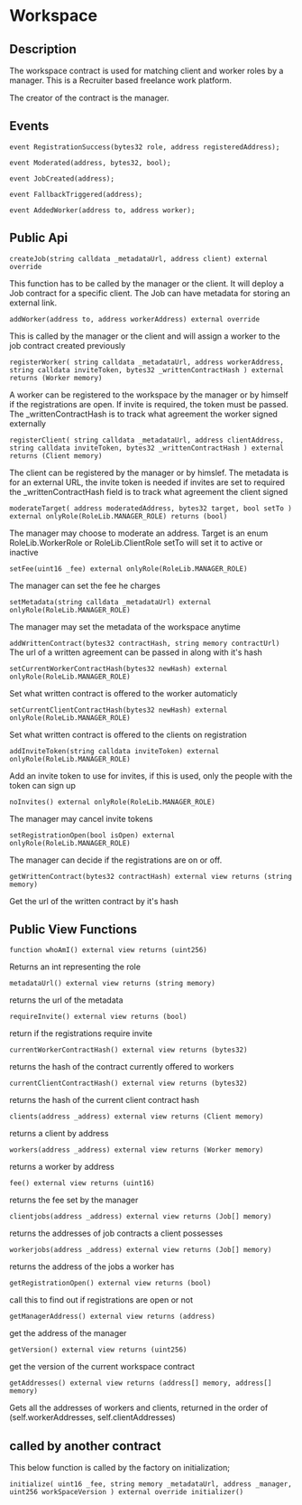 # Workspace

## Description

The workspace  contract is used for matching client and worker roles by a manager.
This is a Recruiter based freelance work platform.

The creator of the contract is the manager.

## Events
`event RegistrationSuccess(bytes32 role, address registeredAddress);`

`event Moderated(address, bytes32, bool);`

`event JobCreated(address);`

`event FallbackTriggered(address);`

`event AddedWorker(address to, address worker);`


## Public Api


`createJob(string calldata _metadataUrl, address client) external override`

This function has to be called by the manager or the client.
It will deploy a Job contract for a specific client. 
The Job can have metadata for storing an external link.

`addWorker(address to, address workerAddress) external override`

This is called by the manager or the client and will assign a worker to the job contract created previously

`registerWorker(
	string calldata _metadataUrl,
        address workerAddress,
        string calldata inviteToken,
        bytes32 _writtenContractHash
    ) external returns (Worker memory)`

A worker can be registered to the workspace by the manager or by himself if the registrations are open.
If invite is required, the token must be passed.
The  _writtenContractHash is to track what agreement the worker signed externally


`registerClient(
        string calldata _metadataUrl,
        address clientAddress,
        string calldata inviteToken,
        bytes32 _writtenContractHash
    ) external returns (Client memory)`

The client can be registered by the manager or by himslef.
The metadata is for an external URL,
the invite token is needed if invites are set to required
the  _writtenContractHash field is to track what agreement the client signed 


`moderateTarget(
        address moderatedAddress,
        bytes32 target,
        bool setTo
    ) external onlyRole(RoleLib.MANAGER_ROLE) returns (bool)`

The manager may choose to moderate an address.
Target is an enum RoleLib.WorkerRole or RoleLib.ClientRole
setTo will set it to active or inactive

`setFee(uint16 _fee) external onlyRole(RoleLib.MANAGER_ROLE)`

The manager can set the fee he charges

`setMetadata(string calldata _metadataUrl)
        external
        onlyRole(RoleLib.MANAGER_ROLE)`

The manager may set the metadata of the workspace anytime

`addWrittenContract(bytes32 contractHash, string memory contractUrl)`
The url of a written agreement can be passed in along with it's hash

`setCurrentWorkerContractHash(bytes32 newHash)
        external
        onlyRole(RoleLib.MANAGER_ROLE)`

Set what written contract is offered to the worker automaticly

`setCurrentClientContractHash(bytes32 newHash)
        external
        onlyRole(RoleLib.MANAGER_ROLE)`

Set what written contract is offered to the clients on registration

`addInviteToken(string calldata inviteToken)
        external
        onlyRole(RoleLib.MANAGER_ROLE)`

Add an invite token to use for invites, if this is used, only the people with the token can sign up

`noInvites() external onlyRole(RoleLib.MANAGER_ROLE)`

The manager may cancel invite tokens

`setRegistrationOpen(bool isOpen)
        external
        onlyRole(RoleLib.MANAGER_ROLE)`

The manager can decide if the registrations are on or off.

`getWrittenContract(bytes32 contractHash)
        external
        view
        returns (string memory)`

Get the url of the written contract by it's hash



## Public View Functions
`function whoAmI() external view returns (uint256)`

Returns an int representing the role

`metadataUrl() external view returns (string memory)`

returns the url of the metadata

`requireInvite() external view returns (bool)`

return if the registrations require invite

`currentWorkerContractHash() external view returns (bytes32)`

returns the hash of the contract currently offered to workers

`currentClientContractHash() external view returns (bytes32)`

returns the hash of the current client contract hash

`clients(address _address) external view returns (Client memory)`

returns a client by address

`workers(address _address) external view returns (Worker memory)`

returns a worker by address

`fee() external view returns (uint16)`

returns the fee set by the manager

`clientjobs(address _address) external view returns (Job[] memory)`

returns the addresses of job contracts a client possesses

`workerjobs(address _address) external view returns (Job[] memory)`

returns the address of the jobs a worker has

`getRegistrationOpen() external view returns (bool)`

call this to find out if registrations are open or not

`getManagerAddress() external view returns (address)`

get the address of the manager

`getVersion() external view returns (uint256)`

get the version of the current workspace contract

`getAddresses() external view returns (address[] memory, address[] memory)`

Gets all the addresses of workers and clients, returned in the order of (self.workerAddresses, self.clientAddresses)



## called by another contract
This below function is called by the factory on initialization;

`initialize(
        uint16 _fee,
        string memory _metadataUrl,
        address _manager,
        uint256 workSpaceVersion
    ) external override initializer()`

